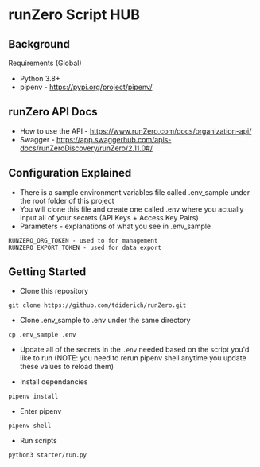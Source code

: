 # runZero Script HUB

## Background

Requirements (Global)

- Python 3.8+
- pipenv - https://pypi.org/project/pipenv/

## runZero API Docs

- How to use the API - https://www.runZero.com/docs/organization-api/
- Swagger - https://app.swaggerhub.com/apis-docs/runZeroDiscovery/runZero/2.11.0#/

## Configuration Explained

- There is a sample environment variables file called .env_sample under the root folder of this project
- You will clone this file and create one called .env where you actually input all of your secrets (API Keys + Access Key Pairs)
- Parameters - explanations of what you see in .env_sample

```
RUNZERO_ORG_TOKEN - used to for management
RUNZERO_EXPORT_TOKEN - used for data export
```

## Getting Started

- Clone this repository

```
git clone https://github.com/tdiderich/runZero.git
```

- Clone .env_sample to .env under the same directory

```
cp .env_sample .env
```

- Update all of the secrets in the `.env` needed based on the script you'd like to run (NOTE: you need to rerun pipenv shell anytime you update these values to reload them)

- Install dependancies

```
pipenv install
```

- Enter pipenv

```
pipenv shell
```

- Run scripts

```
python3 starter/run.py
```
